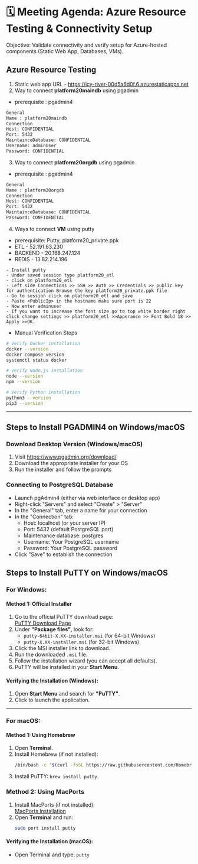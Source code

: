 # 🗓️ Meeting Agenda: Azure Resource Testing & Connectivity Setup

Objective: Validate connectivity and verify setup for Azure-hosted components (Static Web App, Databases, VMs).

## Azure Resource Testing
1. Static web app URL - https://icy-river-00d5a6d0f.6.azurestaticapps.net
2. Way to connect **platform20maindb** using pgadmin
- prerequisite : pgadmin4
```sh
General
Name : platform20maindb
Connection
Host: CONFIDENTIAL
Port: 5432
MaintainceDatabase: CONFIDENTIAL
Username: adminUser
Password: CONFIDENTIAL
```
3. Way to connect **platform20orgdb** using pgadmin
- prerequisite : pgadmin4
```sh
General 
Name : platform20orgdb
Connection
Host: CONFIDENTIAL
Port: 5432
MaintainceDatabase: CONFIDENTIAL
Password: CONFIDENTIAL
```
4. Ways to connect **VM** using putty
- prerequisite: Putty, platform20_private.ppk
- ETL - 52.191.63.230
- BACKEND - 20.168.247.124
- REDIS - 13.82.214.196
```
- Install putty 
- Under saved session type platform20_etl
- click on platform20_etl 
- Left side Connections >> SSH >> Auth >> Credentials >> public key for authentication Browse the key platform20_private.ppk file
- Go to session click on platform20_etl and save
- Paste <PublicIp> in the hostname make sure port is 22
- Now enter adminuser
- If you want to increase the font size go to top white border right click change settings >> platform20_etl >>Apperance >> Font Bold 18 >> Apply >>OK.
```
- Manual Verification Steps
```sh
# Verify Docker installation
docker --version
docker compose version
systemctl status docker

# Verify Node.js installation
node --version
npm --version

# Verify Python installation
python3 --version
pip3 --version
```
---
## Steps to Install PGADMIN4 on Windows/macOS
### Download Desktop Version (Windows/macOS)
1. Visit https://www.pgadmin.org/download/
2. Download the appropriate installer for your OS
3. Run the installer and follow the prompts
### Connecting to PostgreSQL Database
- Launch pgAdmin4 (either via web interface or desktop app)
- Right-click "Servers" and select "Create" > "Server"
- In the "General" tab, enter a name for your connection
- In the "Connection" tab:
    - Host: localhost (or your server IP)
    - Port: 5432 (default PostgreSQL port)
    - Maintenance database: postgres
    - Username: Your PostgreSQL username
    - Password: Your PostgreSQL password
- Click "Save" to establish the connection

## Steps to Install PuTTY on Windows/macOS
### For Windows:
#### Method 1: Official Installer  
1. Go to the official PuTTY download page:  
   [PuTTY Download Page](https://www.chiark.greenend.org.uk/~sgtatham/putty/latest.html)  
2. Under **"Package files"**, look for:  
   - `putty-64bit-X.XX-installer.msi` (for 64-bit Windows)  
   - `putty-X.XX-installer.msi` (for 32-bit Windows)  
3. Click the MSI installer link to download.  
4. Run the downloaded `.msi` file.  
5. Follow the installation wizard (you can accept all defaults).  
6. PuTTY will be installed in your **Start Menu**.  

#### Verifying the Installation (Windows):  
1. Open **Start Menu** and search for **"PuTTY"**.  
2. Click to launch the application.  

---

### For macOS:
#### Method 1: Using Homebrew  
1. Open **Terminal**.  
2. Install Homebrew (if not installed):  
   ```bash
   /bin/bash -c "$(curl -fsSL https://raw.githubusercontent.com/Homebrew/install/HEAD/install.sh)"
3. Install PuTTY: `brew install putty`.
### Method 2: Using MacPorts  
1. Install MacPorts (if not installed):  
   [MacPorts Installation](https://www.macports.org/install.php)  
2. Open **Terminal** and run:  
   ```bash
   sudo port install putty
#### Verifying the Installation (macOS):
- Open Terminal and type: `putty`
